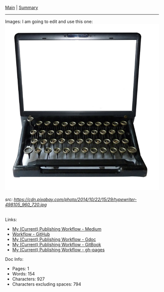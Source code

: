 [Main](../README.md) | [Summary](../Summary.md)

---
Images:
I am going to edit and use this one: 
![Digital Typewriter - pixabay](../assets/typewriter-498105_960_720.jpg)
###### src: https://cdn.pixabay.com/photo/2014/10/22/15/29/typewriter-498105_960_720.jpg

Links:
- [My (Current) Publishing Workflow - Medium](https://medium.com/@janzeteachesit/my-current-publishing-workflow-a043e9cd3272)
- [Workflow - GitHub](004-writing-workflow.md)
- [My (Current) Publishing Workflow - Gdoc](https://docs.google.com/document/d/1ZD4PGwJZzWoqW0op21N04Md8dOVg73QJX393qK-3acs/edit)
- [My (Current) Publishing Workflow - GitBook]()
- [My (Current) Publishing Workflow - gh-pages]()

Doc Info:
- Pages: 1
- Words: 154
- Characters: 927
- Characters excluding spaces: 794







